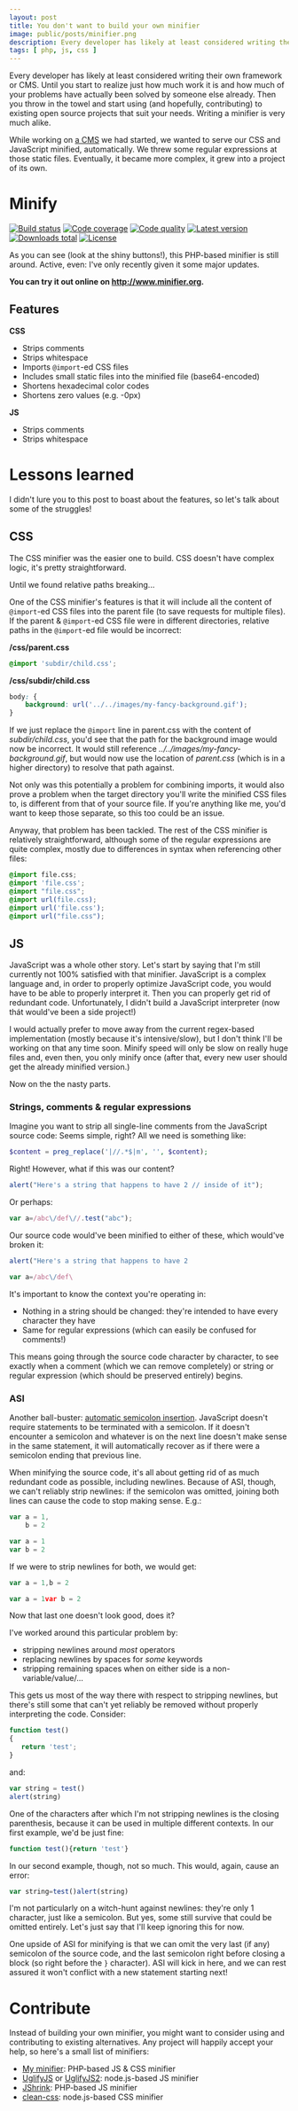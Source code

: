 ```yaml
---
layout: post
title: You don't want to build your own minifier
image: public/posts/minifier.png
description: Every developer has likely at least considered writing their own framework or CMS. Until you start to realize just how much work it is and how much of your problems have actually been solved by someone else already. Then you throw in the towel and start using (and hopefully, contributing) to existing open source projects that suit your needs. Writing a minifier is very much alike.
tags: [ php, js, css ]
---
```


Every developer has likely at least considered writing their own framework or CMS. Until you start to realize just how much work it is and how much of your problems have actually been solved by someone else already. Then you throw in the towel and start using (and hopefully, contributing) to existing open source projects that suit your needs. Writing a minifier is very much alike.

While working on [a CMS](http://www.fork-cms.com) we had started, we wanted to serve our CSS and JavaScript minified, automatically. We threw some regular expressions at those static files. Eventually, it became more complex, it grew into a project of its own.

<!-- more -->

# Minify

[![Build status](https://api.travis-ci.org/matthiasmullie/minify.svg?branch=master)](https://travis-ci.org/matthiasmullie/minify)
[![Code coverage](http://img.shields.io/coveralls/matthiasmullie/minify.svg)](https://coveralls.io/r/matthiasmullie/minify)
[![Code quality](http://img.shields.io/scrutinizer/g/matthiasmullie/minify.svg)](https://scrutinizer-ci.com/g/matthiasmullie/minify)
[![Latest version](http://img.shields.io/packagist/v/matthiasmullie/minify.svg)](https://packagist.org/packages/matthiasmullie/minify)
[![Downloads total](http://img.shields.io/packagist/dt/matthiasmullie/minify.svg)](https://packagist.org/packages/matthiasmullie/minify)
[![License](http://img.shields.io/packagist/l/matthiasmullie/minify.svg)](https://github.com/matthiasmullie/minify/blob/master/LICENSE)

As you can see (look at the shiny buttons!), this PHP-based minifier is still around. Active, even: I've only recently given it some major updates.

**You can try it out online on <http://www.minifier.org>.**

## Features

**CSS**

* Strips comments
* Strips whitespace
* Imports `@import`-ed CSS files
* Includes small static files into the minified file (base64-encoded)
* Shortens hexadecimal color codes
* Shortens zero values (e.g. -0px)

**JS**

* Strips comments
* Strips whitespace

# Lessons learned

I didn't lure you to this post to boast about the features, so let's talk about some of the struggles!

## CSS

The CSS minifier was the easier one to build. CSS doesn't have complex logic, it's pretty straightforward.

Until we found relative paths breaking...

One of the CSS minifier's features is that it will include all the content of `@import`-ed CSS files into the parent file (to save requests for multiple files). If the parent & `@import`-ed CSS file were in different directories, relative paths in the `@import`-ed file would be incorrect:

**/css/parent.css**

```css
@import 'subdir/child.css';
```

**/css/subdir/child.css**

```css
body: {
    background: url('../../images/my-fancy-background.gif');
}
```

If we just replace the `@import` line in parent.css with the content of *subdir/child.css*, you'd see that the path for the background image would now be incorrect. It would still reference *../../images/my-fancy-background.gif*, but would now use the location of *parent.css* (which is in a higher directory) to resolve that path against.

Not only was this potentially a problem for combining imports, it would also prove a problem when the target directory you'll write the minified CSS files to, is different from that of your source file. If you're anything like me, you'd want to keep those separate, so this too could be an issue.

Anyway, that problem has been tackled. The rest of the CSS minifier is relatively straightforward, although some of the regular expressions are quite complex, mostly due to differences in syntax when referencing other files:

```css
@import file.css;
@import 'file.css';
@import "file.css";
@import url(file.css);
@import url('file.css');
@import url("file.css");
```

## JS

JavaScript was a whole other story. Let's start by saying that I'm still currently not 100% satisfied with that minifier. JavaScript is a complex language and, in order to properly optimize JavaScript code, you would have to be able to properly interpret it. Then you can properly get rid of redundant code. Unfortunately, I didn't build a JavaScript interpreter (now thát would've been a side project!)

I would actually prefer to move away from the current regex-based implementation (mostly because it's intensive/slow), but I don't think I'll be working on that any time soon. Minify speed will only be slow on really huge files and, even then, you only minify once (after that, every new user should get the already minified version.)

Now on the the nasty parts.

### Strings, comments & regular expressions

Imagine you want to strip all single-line comments from the JavaScript source code: Seems simple, right? All we need is something like:

```php
$content = preg_replace('|//.*$|m', '', $content);
```

Right! However, what if this was our content?

```javascript
alert("Here's a string that happens to have 2 // inside of it");
```

Or perhaps:

```javascript
var a=/abc\/def\//.test("abc");
```

Our source code would've been minified to either of these, which would've broken it:

```javascript
alert("Here's a string that happens to have 2
```

```javascript
var a=/abc\/def\
```

It's important to know the context you're operating in:

* Nothing in a string should be changed: they're intended to have every character they have
* Same for regular expressions (which can easily be confused for comments!)

This means going through the source code character by character, to see exactly when a comment (which we can remove completely) or string or regular expression (which should be preserved entirely) begins.

### ASI

Another ball-buster: [automatic semicolon insertion](http://en.wikipedia.org/wiki/Lexical_analysis#Semicolon_insertion). JavaScript doesn't require statements to be terminated with a semicolon. If it doesn't encounter a semicolon and whatever is on the next line doesn't make sense in the same statement, it will automatically recover as if there were a semicolon ending that previous line.

When minifying the source code, it's all about getting rid of as much redundant code as possible, including newlines. Because of ASI, though, we can't reliably strip newlines: if the semicolon was omitted, joining both lines can cause the code to stop making sense. E.g.:

```javascript
var a = 1,
    b = 2
```

```javascript
var a = 1
var b = 2
```

If we were to strip newlines for both, we would get:

```javascript
var a = 1,b = 2
```

```javascript
var a = 1var b = 2
```

Now that last one doesn't look good, does it?

I've worked around this particular problem by:

* stripping newlines around *most* operators
* replacing newlines by spaces for *some* keywords
* stripping remaining spaces when on either side is a non-variable/value/...

This gets us most of the way there with respect to stripping newlines, but there's still some that can't yet reliably be removed without properly interpreting the code. Consider:

```javascript
function test()
{
   return 'test';
}
```

and:

```javascript
var string = test()
alert(string)
```

One of the characters after which I'm not stripping newlines is the closing parenthesis, because it can be used in multiple different contexts. In our first example, we'd be just fine:

```javascript
function test(){return 'test'}
```

In our second example, though, not so much. This would, again, cause an error:

```javascript
var string=test()alert(string)
```

I'm not particularly on a witch-hunt against newlines: they're only 1 character, just like a semicolon. But yes, some still survive that could be omitted entirely. Let's just say that I'll keep ignoring this for now.

One upside of ASI for minifying is that we can omit the very last (if any) semicolon of the source code, and the last semicolon right before closing a block (so right before the `}` character). ASI will kick in here, and we can rest assured it won't conflict with a new statement starting next!

# Contribute

Instead of building your own minifier, you might want to consider using and contributing to existing alternatives. Any project will happily accept your help, so here's a small list of minifiers:

* [My minifier](https://github.com/matthiasmullie/minify): PHP-based JS & CSS minifier
* [UglifyJS](https://github.com/mishoo/UglifyJS) or [UglifyJS2](https://github.com/mishoo/UglifyJS2): node.js-based JS minifier
* [JShrink](https://github.com/tedious/JShrink): PHP-based JS minifier
* [clean-css](https://github.com/jakubpawlowicz/clean-css): node.js-based CSS minifier
